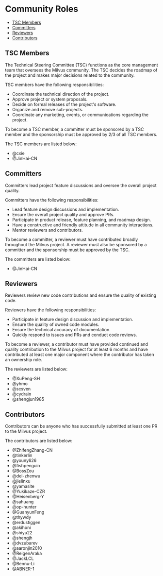 # Community Roles

<!-- TOC -->

-   [TSC Members](#tsc-members)
-   [Committers](#committers)
-   [Reviewers](#reviewers)
-   [Contributors](#contributors)

<!-- /TOC -->

## TSC Members

The Technical Steering Committee (TSC) functions as the core management team that oversees the Milvus community. The TSC decides the roadmap of the project and makes major decisions related to the community.

TSC members have the following responsibilities:

-   Coordinate the technical direction of the project.
-   Approve project or system proposals.
-   Decide on formal releases of the project's software.
-   Organize and remove sub-projects.
-   Coordinate any marketing, events, or communications regarding the project.

To become a TSC member, a committer must be sponsored by a TSC member and the sponsorship must be approved by 2/3 of all TSC members.

The TSC members are listed below:

-   @cxie
-   @JinHai-CN

## Committers

Committers lead project feature discussions and oversee the overall project quality.

Committers have the following responsibilities:

-   Lead feature design discussions and implementation.
-   Ensure the overall project quality and approve PRs.
-   Participate in product release, feature planning, and roadmap design.
-   Have a constructive and friendly attitude in all community interactions.
-   Mentor reviewers and contributors.

To become a committer, a reviewer must have contributed broadly throughout the Milvus project. A reviewer must also be sponsored by a committer and the sponsorship must be approved by the TSC.

The committers are listed below:

-   @JinHai-CN

## Reviewers

Reviewers review new code contributions and ensure the quality of existing code.

Reviewers have the following responsibilities:

-   Participate in feature design discussion and implementation.
-   Ensure the quality of owned code modules.
-   Ensure the technical accuracy of documentation.
-   Quickly respond to issues and PRs and conduct code reviews.

To become a reviewer, a contributor must have provided continued and quality contribution to the Milvus project for at least 6 months and have contributed at least one major component where the contributor has taken an ownership role.

The reviewers are listed below:

-   @XuPeng-SH
-   @yhmo
-   @scsven
-   @cydrain
-   @shengjun1985

## Contributors

Contributors can be anyone who has successfully submitted at least one PR to the Milvus project.

The contributors are listed below:

-   @ZhifengZhang-CN
-   @tinkerlin
-   @youny626
-   @fishpenguin
-   @BossZou
-   @del-zhenwu
-   @jielinxu
-   @yamasite
-   @Yukikaze-CZR
-   @Heisenberg-Y
-   @sahuang
-   @op-hunter
-   @GuanyunFeng
-   @thywdy
-   @erdustiggen
-   @akihoni
-   @shiyu22
-   @shengjh
-   @dvzubarev
-   @aaronjin2010
-   @ReigenAraka
-   @JackLCL
-   @Bennu-Li
-   @ABNER-1